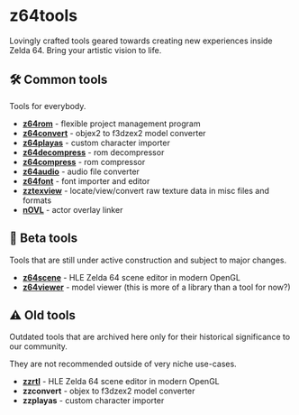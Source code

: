 # z64tools

Lovingly crafted tools geared towards creating new experiences inside Zelda 64. Bring your artistic vision to life.

## 🛠️ Common tools

Tools for everybody.

 - [**z64rom**](https://github.com/z64tools/z64rom) - flexible project management program
 - [**z64convert**](https://github.com/z64tools/z64convert) - objex2 to f3dzex2 model converter
 - [**z64playas**](https://github.com/z64tools/z64playas) - custom character importer
 - [**z64decompress**](https://github.com/z64tools/z64decompress) - rom decompressor
 - [**z64compress**](https://github.com/z64tools/z64compress) - rom compressor
 - [**z64audio**](https://github.com/z64tools/z64audio) - audio file converter
 - [**z64font**](https://github.com/z64tools/z64font) - font importer and editor
 - [**zztexview**](https://github.com/z64tools/zztexview) - locate/view/convert raw texture data in misc files and formats
 - [**nOVL**](https://github.com/z64tools/nOVL) - actor overlay linker
 
 ## 🚧 Beta tools
 
 Tools that are still under active construction and subject to major changes.
 
 - [**z64scene**](https://github.com/z64tools/z64scene) - HLE Zelda 64 scene editor in modern OpenGL
 - [**z64viewer**](https://github.com/z64tools/z64viewer) - model viewer (this is more of a library than a tool for now?)
 
 ## ⚠️ Old tools
 
 Outdated tools that are archived here only for their historical significance to our community.
 
 They are not recommended outside of very niche use-cases.
 
 - [**zzrtl**](https://github.com/z64tools/zzrtl) - HLE Zelda 64 scene editor in modern OpenGL
 - **zzconvert** - objex to f3dzex2 model converter
 - **zzplayas** - custom character importer
